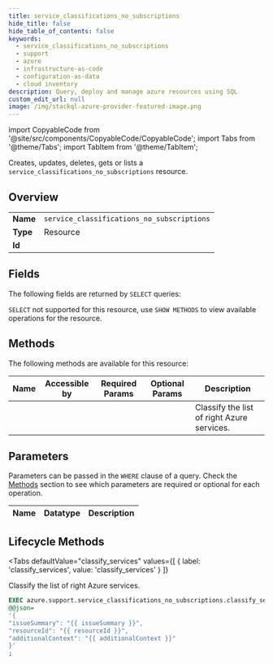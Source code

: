 ```yaml
--- 
title: service_classifications_no_subscriptions
hide_title: false
hide_table_of_contents: false
keywords:
  - service_classifications_no_subscriptions
  - support
  - azure
  - infrastructure-as-code
  - configuration-as-data
  - cloud inventory
description: Query, deploy and manage azure resources using SQL
custom_edit_url: null
image: /img/stackql-azure-provider-featured-image.png
---
```


import CopyableCode from '@site/src/components/CopyableCode/CopyableCode';
import Tabs from '@theme/Tabs';
import TabItem from '@theme/TabItem';

Creates, updates, deletes, gets or lists a <code>service_classifications_no_subscriptions</code> resource.

## Overview
<table><tbody>
<tr><td><b>Name</b></td><td><code>service_classifications_no_subscriptions</code></td></tr>
<tr><td><b>Type</b></td><td>Resource</td></tr>
<tr><td><b>Id</b></td><td><CopyableCode code="azure.support.service_classifications_no_subscriptions" /></td></tr>
</tbody></table>

## Fields

The following fields are returned by `SELECT` queries:

`SELECT` not supported for this resource, use `SHOW METHODS` to view available operations for the resource.


## Methods

The following methods are available for this resource:

<table>
<thead>
    <tr>
    <th>Name</th>
    <th>Accessible by</th>
    <th>Required Params</th>
    <th>Optional Params</th>
    <th>Description</th>
    </tr>
</thead>
<tbody>
<tr>
    <td><a href="#classify_services"><CopyableCode code="classify_services" /></a></td>
    <td><CopyableCode code="exec" /></td>
    <td></td>
    <td></td>
    <td>Classify the list of right Azure services.</td>
</tr>
</tbody>
</table>

## Parameters

Parameters can be passed in the `WHERE` clause of a query. Check the [Methods](#methods) section to see which parameters are required or optional for each operation.

<table>
<thead>
    <tr>
    <th>Name</th>
    <th>Datatype</th>
    <th>Description</th>
    </tr>
</thead>
<tbody>
</tbody>
</table>

## Lifecycle Methods

<Tabs
    defaultValue="classify_services"
    values={[
        { label: 'classify_services', value: 'classify_services' }
    ]}
>
<TabItem value="classify_services">

Classify the list of right Azure services.

```sql
EXEC azure.support.service_classifications_no_subscriptions.classify_services 
@@json=
'{
"issueSummary": "{{ issueSummary }}", 
"resourceId": "{{ resourceId }}", 
"additionalContext": "{{ additionalContext }}"
}'
;
```
</TabItem>
</Tabs>
